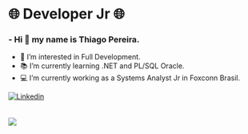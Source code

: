 # :globe_with_meridians: Developer Jr :globe_with_meridians:



### - Hi 👋 my name is Thiago Pereira.

- 👀 I’m interested in Full Development.
- 📚 I’m currently learning .NET and PL/SQL Oracle.
- 💻 I’m currently working as a Systems Analyst Jr in Foxconn Brasil.

<div>
    <a href="https://www.linkedin.com/in/tiihpereira/" target="_blank" rel="external"><img src="https://img.shields.io/badge/LinkedIn-0077B5?style=for-the-badge&logo=linkedin&logoColor=white" alt="Linkedin"></a>
</div>
<br></br>
<img src="https://raw.githubusercontent.com/trepichio/trepichio/master/assets/code.gif"/>
